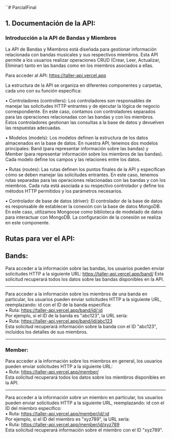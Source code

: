 ``# ParcialFinal
## 1.	Documentación de la API:

### Introducción a la API de Bandas y Miembros

La API de Bandas y Miembros está diseñada para gestionar información relacionada con bandas musicales y sus respectivos miembros. Esta API permite a los usuarios realizar operaciones CRUD (Crear, Leer, Actualizar, Eliminar) tanto en las bandas como en los miembros asociados a ellas.

Para acceder al API: https://taller-api.vercel.app 

La estructura de la API se organiza en diferentes componentes y carpetas, cada uno con su función específica:

•	Controladores (controllers): Los controladores son responsables de manejar las solicitudes HTTP entrantes y de ejecutar la lógica de negocio correspondiente. En este caso, contamos con controladores separados para las operaciones relacionadas con las bandas y con los miembros. Estos controladores gestionan las consultas a la base de datos y devuelven las respuestas adecuadas.

•	Modelos (models): Los modelos definen la estructura de los datos almacenados en la base de datos. En nuestra API, tenemos dos modelos principales: Band (para representar información sobre las bandas) y Member (para representar información sobre los miembros de las bandas). Cada modelo define los campos y las relaciones entre los datos.

•	Rutas (routes): Las rutas definen los puntos finales de la API y especifican cómo se deben manejar las solicitudes entrantes. En este caso, tenemos rutas separadas para las operaciones relacionadas con las bandas y con los miembros. Cada ruta está asociada a su respectivo controlador y define los métodos HTTP permitidos y los parámetros necesarios.

•	Controlador de base de datos (driver): El controlador de la base de datos es responsable de establecer la conexión con la base de datos MongoDB. En este caso, utilizamos Mongoose como biblioteca de modelado de datos para interactuar con MongoDB. La configuración de la conexión se realiza en este componente.

## Rutas para ver el API:
## Bands:
Para acceder a la información sobre las bandas, los usuarios pueden enviar solicitudes HTTP a la siguiente URL: https://taller-api.vercel.app/band/ 
Esta solicitud recuperará todos los datos sobre las bandas disponibles en la API.
___________________________________________________________________________________________________________________________________________________________________________________________
Para acceder a la información sobre los miembros de una banda en particular, los usuarios pueden enviar solicitudes HTTP a la siguiente URL, reemplazando: id con el ID de la banda específica:<br>
•	Ruta: https://taller-api.vercel.app/band/id/:id <br>
Por ejemplo, si el ID de la banda es "abc123", la URL sería: <br>
•	Ruta: https://taller-api.vercel.app/band/id/abc123 <br>
Esta solicitud recuperará información sobre la banda con el ID "abc123", incluidos los detalles de sus miembros.
___________________________________________________________________________________________________________________________________________________________________________________________
### Member:
Para acceder a la información sobre los miembros en general, los usuarios pueden enviar solicitudes HTTP a la siguiente URL:<br>
•	Ruta: https://taller-api.vercel.app/member/ <br>
Esta solicitud recuperará todos los datos sobre los miembros disponibles en la API.<br>
___________________________________________________________________________________________________________________________________________________________________________________________
Para acceder a la información sobre un miembro en particular, los usuarios pueden enviar solicitudes HTTP a la siguiente URL, reemplazando: id con el ID del miembro específico:<br>
•	Ruta: https://taller-api.vercel.app/member/id/:id <br>
Por ejemplo, si el ID del miembro es "xyz789", la URL sería:<br>
•	Ruta: https://taller-api.vercel.app/member/id/xyz789<br> 
Esta solicitud recuperará información sobre el miembro con el ID "xyz789".<br>



 
